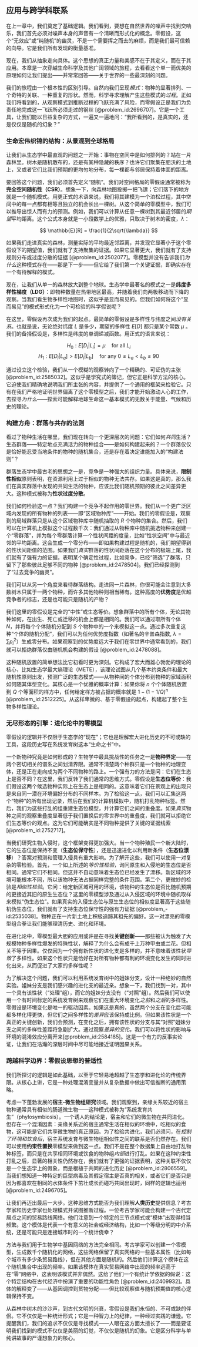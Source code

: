## 应用与跨学科联系

在上一章中，我们奠定了基础逻辑。我们看到，要想在自然世界的噪声中找到交响乐，我们首先必须对噪声本身的声音有一个清晰而形式化的概念。零假设，这个“无效应”或“纯随机”的幽灵，不是一个需要挥之而去的麻烦，而是我们最可信赖的向导。它是我们所有发现的衡量基准。

现在，我们从抽象走向具体。这个思想的真正力量和美感不在于其定义，而在于其应用。本章是一次穿越生命科学及其他广阔领域的旅程，去看看这个单一而优美的原理如何让我们提出——并常常回答——关于世界的一些最深刻的问题。

我们的旅程由一个根本性的区别引导。自然向我们呈现*模式*：物种的显著排列、一个奇特的关联、一种重复的形状。然而，科学寻求理解产生这些模式的*过程*。正如我们将看到的，从观察模式到推断过程的飞跃充满了风险，而零假设正是我们为负责任地完成这一飞跃所必须走过的钢丝 [@problem_id:2696707]。它是一个工具，让我们能以日益复杂的方式，一遍又一遍地问：“我所看到的，是真实的，还是仅仅是随机的幻象？”

### 生命宏伟织锦的结构：从景观到全球格局

让我们从生态学中最直观的问题之一开始：事物在空间中是如何排列的？站在一片森林里。树木是随机散布的，还是有某种隐藏的秩序？也许它们聚集在肥沃的土地上，又或者它们比我们预期的更均匀地分布，每一棵都与邻居保持着体面的距离。

要回答这个问题，我们必须首先定义“随机”。我们对空间格局的零假设通常被称为**完全空间随机性（CSR）**。想象一下，向森林地图投掷一把飞镖；它们落下的地方就是一个随机模式。用更正式的术语来说，我们将其建模为一个泊松过程，其中空间中的每一点都有相等且独立的机会长出一棵树。从这个简单的零模型中，我们可以推导出惊人而有力的预测。例如，我们可以计算从任意一棵树到其最近邻居的*期望*平均距离。这个公式本身就是一小段数学上的优雅，只取决于树木的密度，$\lambda$：

$$
\mathbb{E}[R] = \frac{1}{2\sqrt{\lambda}}
$$

如果我们走进真实的森林，测量实际的平均最近邻距离，并发现它显著小于这个零假设下的期望值，我们就有了支持聚集的证据。如果它显著更大，我们就有了支持规则分布或过度分散的证据 [@problem_id:2502077]。零模型并没有告诉我们*为什么*这种模式存在——那是下一步——但它给了我们第一个关键证据，即确实存在一个有待解释的模式。

现在，让我们从单一的森林放大到整个地球。生态学中最著名的模式之一是**纬度多样性梯度（LDG）**：即物种数量在热带地区最高，并随着我们向两极移动而下降的观察。当我们看生物多样性地图时，这似乎是显而易见的。但我们如何将这个“显而易见”的模式形式化为一个可检验的科学假说呢？

在这里，零假设再次成为我们的起点。最简单的零假设是多样性与纬度之间*没有关系*。也就是说，无论绝对纬度 $L$ 是多少，期望的多样性 $E[D]$ 都只是某个常数 $\mu$ 。我们的备择假设是，多样性是纬度的单调递减函数。用正式的语言来说：

$$
H_0: E[D_i | L_i] = \mu \quad \text{for all } L_i
$$
$$
H_1: E[D_i | L_a] > E[D_i | L_b] \quad \text{for any } 0 \le L_a < L_b \le 90
$$

通过设立这个检验，我们从一个模糊的观察转向了一个精确的、可证伪的主张 [@problem_id:2585032]。这似乎是学究式的簿记，但它正是科学方法的核心。它迫使我们精确地说明我们所主张的内容，并提供了一个通用的框架来检验它。只有在我们严格地证明世界偏离了这个零模型之后，我们才能开始激动人心的工作，去探寻*为什么*——探索可能解释地球生命这一基本模式的无数关于能量、气候和历史的理论。

### 构建方舟：群落与共存的法则

看过了物种生活在哪里，我们现在转向一个更深层次的问题：它们如何*共同*生活？生态群落——特定地点充满活力的物种组合——是如何构建起来的？一个群落仅仅是恰好能忍受当地条件的物种的随机集合，还是存在着决定谁能加入的“构建法则”？

群落生态学中最古老的思想之一是，竞争是一种强大的组织力量。具体来说，**限制性相似**原则表明，在资源利用上过于相似的物种无法共存。如果这是真的，那么我们在真实群落中发现的共同生活的物种，应该比我们随机预期的彼此之间差异更大。这种模式被称为**性状过度分散**。

我们如何检验这一点？我们构建一个竞争不起作用的零世界。我们从一个更广泛区域内发现的所有物种的列表——即“区域物种库”——开始。我们的零假设是，观察到的局域群落只是从这个区域物种库中随机抽取的 $R$ 个物种的集合。然后，我们可以在计算机上模拟这个过程数千次：我们通过从物种库中随机挑选物种来创建一个“零群落”，并为每个零群落计算一个性状间距的度量，比如“性状空间”中与最近邻的平均距离。这会生成一个零分布——即如果构建过程是随机的，我们期望得到的性状间距值的范围。如果我们*真实*群落的性状间距落在这个分布的极端上尾，我们就有了强有力的证据，表明某个确定性过程，比如竞争，已经“筛选”了群落，只留下了那些彼此足够不同的物种 [@problem_id:2478504]。我们已经探测到了“过去竞争的幽灵”。

我们可以从另一个角度来看待群落结构。走进同一片森林，你很可能会注意到大多数树木只属于一两个物种，而许多其他物种则相当稀有。这种高度的**优势度**是优越竞争者的标志，还是也可能只是随机的产物？

我们这里的零假设是完全的“中性”或生态等价。想象群落中的所有个体，无论其物种如何，在出生、死亡或迁移的机会上都是相同的。我们可以通过取所有个体 $N$，并将每个个体随机分配到 $S$ 个物种中的一个来模拟这一点。通过多次重复这种“个体的随机分配”，我们可以为任何优势度指数（如著名的辛普森指数, $\lambda = \sum p_i^2$）生成零分布。如果观察到的优势度远大于我们在零世界中通常看到的，我们就可以拒绝群落仅由随机机会构建的假设 [@problem_id:2478088]。

这种随机放置的简单想法比它初看时更为深刻。它构成了宏大而雄心勃勃的理论的核心，比如生态学最大熵理论（METE），该理论试图从几个基本约束条件和最大随机性原则出发，预测广泛的生态模式——从物种间的个体分布到物种的家域面积如何随其体型变化。其核心是一个优雅的概率计算：如果你将 $n$ 个个体随机放置到 $Q$ 个等面积的样方中，任何给定样方被占据的概率就是 $1 - (1 - 1/Q)^n$ [@problem_id:2512225]。从这样卑微的、基于零假设的起点，构建起了整个生物多样性理论。

### 无尽形态的引擎：进化论中的零模型

零假设的逻辑并不仅限于生态学的“现在”；它也是理解宏大进化历史的不可或缺的工具，这段历史写在系统发育树这本“生命之书”中。

一个新物种究竟是如何形成的？生物学中最具挑战性的任务之一是**物种界定**——在两个密切相关的谱系之间划清界限。通常不清楚两个种群只是一个物种的地理变体，还是正在走向成为两个不同物种的路上。一个强有力的方法是问：它们在生态上是否不同？在这里，我们反转了我们通常的思维方式。零假设是**生态位等价**：我们假设这两个候选物种实际上在生态上是相同的。这意味着它们在景观上的出现只是来自同一潜在环境偏好分布的不同样本。为了检验这一点，我们可以汇集这两个“物种”的所有出现记录，然后在我们的计算机模拟中，随机打乱物种标签。然后，我们为这些打乱的组重建生态位模型，并计算它们之间的重叠度。如果*真实*物种之间的观察重叠度显著低于我们置换后的零世界中的重叠度，我们就可以拒绝它们生态等价的观点。这为它们可能确实是不同物种提供了关键的证据线索 [@problem_id:2752717]。

当我们研究生物入侵时，这个框架变得更加强大。当一个物种殖民一个新大陆时，它的生态位是保持不变（**生态位保守性**），还是迅速进化以利用新条件（**生态位漂移**）？答案对预测和管理入侵具有重大影响。为了解开这些，我们可以使用一对复杂的零检验。首先，一个如上所述的*等价性检验*，询问原生和入侵地的生态位是否相同。通常它们不相同。但这并不自动意味着生态位已经发生了漂移。新区域的环境可能根本不同，所以该物种无法占据同样完整的条件范围。第二个，更微妙的检验是*相似性检验*。它问：给定新区域可用的环境，该物种的生态位是否比随机预期的更接近其旧的原生生态位？这里的零模型涉及通过从入侵区域的环境中随机取样来模拟“伪生态位”。如果真实的入侵生态位与原生生态位的相似度显著高于这些随机伪生态位，我们就有了支持生态位保守性的强有力证据 [@problem_-id:2535038]。物种正在一片新土地上积极追踪其祖先的偏好。这一对漂亮的零模型组合拳让我们能够理清历史、进化和环境。

在进化论中，零模型最大胆的应用或许是在寻找**关键创新**——那些被认为触发了大规模物种多样性爆发的特殊性状，解释了为什么会有成千上万种甲虫或兰花。但相关不等于因果。仅仅因为一个拥有新性状的进化支是多样的，并不意味着该性状*导致*了多样性。如果这个性状只是恰好在对所有物种都有利的环境变化发生的同时进化出来，从而促进了大家的多样性呢？

为了解决这个问题，我们可以利用系统发育树中的姐妹分支，设计一种绝妙的自然实验。姐妹分支是我们感兴趣的进化支的最近亲。想象一下，我们找到一对，其中一个具有该性状（“处理”组），而它的姐妹分支没有（“对照”组）。然后我们可以使用一个有时间标定的系统发育树来观察它们在重大环境变化*之前*和*之后*的多样性。零假设是环境变化是唯一的驱动因素。如果这是真的，虽然两个分支在变化后可能都多样化得更快，但它们之间多样性的*差异*应该保持成比例。但如果该性状是一个真正的关键创新，我们会预测，在变化之后，拥有该性状的分支与其“对照”姐妹分支之间的多样性差距将急剧扩大。通过观察*差异的变化*，我们可以将性状的影响与环境的混淆效应分离开来[@problem_id:2584185]。这是一个有力的反事实论证，让我们在浩瀚的深层时间中尽可能地接近证明因果关系。

### 跨越科学边界：零假设思想的普适性

我们所探讨的逻辑是如此基础，以至于它轻易地超越了生态学和进化论的传统界限。从核心上讲，它是一种处理混淆变量并从复杂数据中做出可信推断的通用策略。

考虑一下蓬勃发展的**宿主-微生物组研究**领域。我们观察到，亲缘关系较近的宿主物种通常具有相似的肠道微生物——这种模式被称为“系统发育共生”（phylosymbiosis）。一个诱人的结论是，宿主和它们的微生物在共同进化。但存在一个混淆因素：亲缘关系近的宿主通常生活在相似的环境中，吃相似的食物，这可能是它们共享微生物的真正原因。为了检验共进化，我们必须问，在*控制了环境和饮食后*，宿主系统发育与微生物组相似性之间的联系是否仍然存在。我们可以使用**约束性置换**零模型来做到这一点。我们不是在整个数据集上自由地打乱物种标签，而只是在共享相同环境或饮食的物种组*内部*进行打乱。如果在这种约束性打乱之后，显著的相关性仍然存在，我们就有了更强的证据表明，这种关联不仅仅是一个生态学上的假象，而是根植于共同的进化历史 [@problem_id:2806559]。当我们想知道一种特定的巨型病毒及其假定宿主是否真的相关，或者它们是否只是因为都喜欢在相同的水体条件下茁壮成长而碰巧共同出现时，同样的逻辑也适用 [@problem_id:2496705]。

让我们再迈出最后一大步。这种思维方式能否为我们理解**人类历史**提供信息？考古学家和历史学家也处理模式并试图推断过程。一位考古学家可能会构建一个古代定居点之间的贸易路线网络。他们注意到一个特定的三节点模式或“模体”出现得相当频繁。这个模体是代表一个有意义的社会或经济结构，比如一个等级分明的中介系统，还是可能只是连接城市时的一个统计侥幸？

方法与我们用于生物学中基因网络的方法完全相同。考古学家可以创建一个零模型，生成数千个随机化的网络，这些网络保留了真实网络的一些基本属性（比如每个城市有多少条贸易路线），但在其他方面是随机的。然后他们计算这个模体在这个随机集合中出现的频率。如果该模体在真实贸易网络中出现的频率远高于在“零”网络中，这表明该模式并非偶然。这给了他们一个有统计学依据的假说：这个特定结构在古代经济中扮演了重要的功能性角色 [@problem_id:2409932]。具体的解释变了——从基因调控到货物分配——但比较观察值与随机预期值的核心逻辑保持不变。

从森林中树木的沙沙声，到古代文明的兴衰，零假设是我们永恒的、不可或缺的伴侣。它不仅仅是一种统计形式；它是一种智力上的纪律，一种经过实践的谦逊。它提醒我们，我们的追求不仅仅是寻找模式——人眼在这方面太擅长了——而是要证明我们找到的模式不仅仅是美丽的幻觉，不仅仅是随机的幻象。它是区分科学与单纯讲故事的严谨想象力的核心。